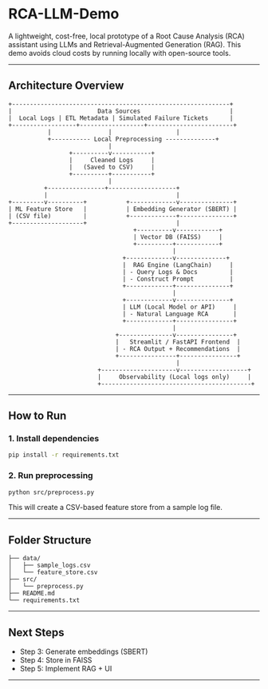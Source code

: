 # RCA-LLM-Demo

A lightweight, cost-free, local prototype of a Root Cause Analysis (RCA) assistant using LLMs and Retrieval-Augmented Generation (RAG). This demo avoids cloud costs by running locally with open-source tools.

---

## Architecture Overview

```ascii
+-------------------------------------------------------------+
|                        Data Sources                         |
|  Local Logs | ETL Metadata | Simulated Failure Tickets      |
+------------------+------------------+------------------------+
           |                |                  |
           +----------- Local Preprocessing --------------+
                            |
                 +----------v-----------+
                 |     Cleaned Logs     |
                 |   (Saved to CSV)     |
                 +----------+-----------+
                            |
          +----------------+-------------------+
          |                                    |
+---------v----------+           +-------------v---------------+
| ML Feature Store   |           | Embedding Generator (SBERT) |
| (CSV file)         |           +-------------+---------------+
+--------------------+                         |
                                   +----------v------------+
                                   | Vector DB (FAISS)     |
                                   +----------+------------+
                                              |
                                +-------------v--------------+
                                |  RAG Engine (LangChain)     |
                                | - Query Logs & Docs         |
                                | - Construct Prompt          |
                                +-------------+---------------+
                                              |
                                +-------------v---------------+
                                | LLM (Local Model or API)     |
                                | - Natural Language RCA       |
                                +-------------+----------------+
                                              |
                              +---------------v----------------+
                              |   Streamlit / FastAPI Frontend  |
                              | - RCA Output + Recommendations  |
                              +----------------+----------------+
                                               |
                         +---------------------v-------------------+
                         |     Observability (Local logs only)     |
                         +------------------------------------------+
```

---

## How to Run

### 1. Install dependencies

```bash
pip install -r requirements.txt
```

### 2. Run preprocessing

```bash
python src/preprocess.py
```

This will create a CSV-based feature store from a sample log file.

---

## Folder Structure

```
├── data/
│   ├── sample_logs.csv
│   └── feature_store.csv
├── src/
│   └── preprocess.py
├── README.md
└── requirements.txt
```

---

## Next Steps

- Step 3: Generate embeddings (SBERT)
- Step 4: Store in FAISS
- Step 5: Implement RAG + UI

---
